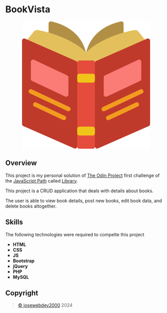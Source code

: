 # BookVista
<div align="center">
    <img src="assets/img/book.png" alt="BookVista Icon" width="400">
</div>

## Overview

<div>
    <p>This project is my personal solution of <a href="https://www.theodinproject.com" target="_blank">The Odin Project</a> first challenge of the  <a href="https://www.theodinproject.com/paths/full-stack-javascript/courses/javascript" target="_blank">JavaScript Path</a> called <a href="https://www.theodinproject.com/lessons/node-path-javascript-library" target="_blank">Library</a>.</p>
    <p>This project is a CRUD application that deals with details about books.</p>
    <p>The user is able to view book details, post new books, edit book data, and delete books altogether.</p>
</div>

## Skills
<div>
    <p>The following technologies were required to compelte this project</p>
    <ul style="list-style-type: square;">
        <li><b>HTML</b></li>
        <li><b>CSS</b></li>
        <li><b>JS</b></li>
        <li><b>Bootstrap</b></li>
        <li><b>jQuery</b></li>
        <li><b>PHP</b></li>
        <li><b>MySQL</b></li>
    </ul>
</div>

## Copyright
<div>
    <blockquote>
        <a href="https://github.com/josewebdev2000">&copy; josewebdev2000</a> 2024
    </blockquote>
</div>